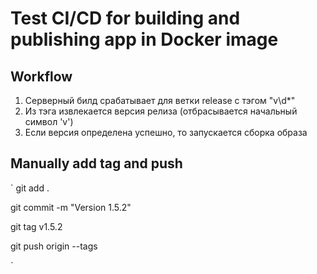 # Test CI/CD for building and publishing app in Docker image

## Workflow

1. Серверный билд срабатывает для ветки release с тэгом "v\d*"
2. Из тэга извлекается версия релиза (отбрасывается начальный символ 'v')
3. Если версия определена успешно, то запускается сборка образа

## Manually add tag and push

`
git add .

git commit -m "Version 1.5.2"

git tag v1.5.2

git push origin --tags

`
